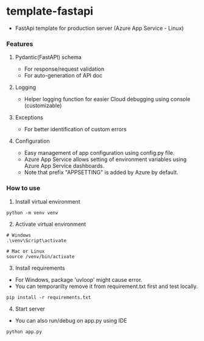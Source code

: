 # template-fastapi
- FastApi template for production server (Azure App Service - Linux) 

### Features
1. Pydantic(FastAPI) schema 
   - For response/request validation
   - For auto-generation of API doc

2. Logging
   - Helper logging function for easier Cloud debugging using console (customizable)

3. Exceptions
   - For better identification of custom errors

4. Configuration
   - Easy management of app configuration using config.py file.
   - Azure App Service allows setting of environment variables using Azure App Service dashboards.
   - Note that prefix "APPSETTING" is added by Azure by default.

### How to use
1. Install virtual environment
```commandline
python -m venv venv
```

2. Activate virtual environment
```commandline
# Windows
.\venv\Script\activate

# Mac or Linux
source /venv/bin/activate
```

3. Install requirements
- For Windows, package 'uvloop' might cause error. 
- You can temporarilty remove it from requirement.txt first and test locally.
```commandline
pip install -r requirements.txt
```


4. Start server
- You can also run/debug on app.py using IDE 
```commandline
python app.py
```

